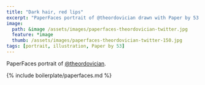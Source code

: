 ```yaml
---
title: "Dark hair, red lips"
excerpt: "PaperFaces portrait of @theordovician drawn with Paper by 53 on an iPad."
image: 
  path: &image /assets/images/paperfaces-theordovician-twitter.jpg 
  feature: *image
  thumb: /assets/images/paperfaces-theordovician-twitter-150.jpg
tags: [portrait, illustration, Paper by 53]
---
```


PaperFaces portrait of [@theordovician](http://twitter.com/theordovician).

{% include boilerplate/paperfaces.md %}

